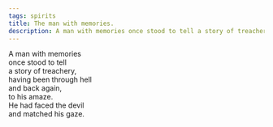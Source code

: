 ```yaml
---
tags: spirits
title: The man with memories.
description: A man with memories once stood to tell a story of treachery, having been through hell and back again, to his amaze.  
---
```




A man with memories  
once stood to tell  
a story of treachery,  
having been through hell  
and back again,  
to his amaze.  
He had faced the devil  
and matched his gaze.  
